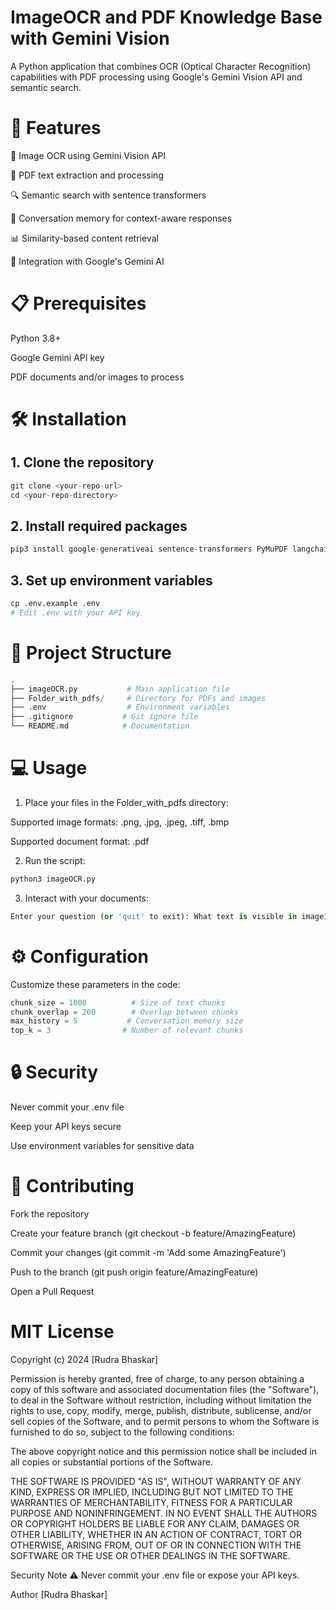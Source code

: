 
# ImageOCR and PDF Knowledge Base with Gemini Vision
A Python application that combines OCR (Optical Character Recognition) capabilities with PDF processing using Google's Gemini Vision API and semantic search.

# 🎯 Features
📸 Image OCR using Gemini Vision API

📄 PDF text extraction and processing


🔍 Semantic search with sentence transformers


💭 Conversation memory for context-aware responses

📊 Similarity-based content retrieval

🤖 Integration with Google's Gemini AI

# 📋 Prerequisites

Python 3.8+

Google Gemini API key

PDF documents and/or images to process

# 🛠️ Installation
## 1. Clone the repository
```python
git clone <your-repo-url>
cd <your-repo-directory>
```
## 2. Install required packages
```python
pip3 install google-generativeai sentence-transformers PyMuPDF langchain python-dotenv numpy Pillow
```
## 3. Set up environment variables
```python
cp .env.example .env
# Edit .env with your API key
```
# 📁 Project Structure
```python
.
├── imageOCR.py           # Main application file
├── Folder_with_pdfs/     # Directory for PDFs and images
├── .env                  # Environment variables
├── .gitignore           # Git ignore file
└── README.md            # Documentation
```

# 💻 Usage
1. Place your files in the Folder_with_pdfs directory:

Supported image formats: .png, .jpg, .jpeg, .tiff, .bmp

Supported document format: .pdf

2. Run the script:

```python
python3 imageOCR.py
```

3. Interact with your documents:

```python
Enter your question (or 'quit' to exit): What text is visible in image1.jpg?
```

# ⚙️ Configuration

Customize these parameters in the code:
```python
chunk_size = 1000          # Size of text chunks
chunk_overlap = 200        # Overlap between chunks
max_history = 5           # Conversation memory size
top_k = 3                # Number of relevant chunks
```

# 🔒 Security
Never commit your .env file

Keep your API keys secure

Use environment variables for sensitive data

# 🤝 Contributing

Fork the repository

Create your feature branch (git checkout -b feature/AmazingFeature)

Commit your changes (git commit -m 'Add some AmazingFeature')

Push to the branch (git push origin feature/AmazingFeature)

Open a Pull Request

# MIT License

Copyright (c) 2024 [Rudra Bhaskar]

Permission is hereby granted, free of charge, to any person obtaining a copy
of this software and associated documentation files (the "Software"), to deal
in the Software without restriction, including without limitation the rights
to use, copy, modify, merge, publish, distribute, sublicense, and/or sell
copies of the Software, and to permit persons to whom the Software is
furnished to do so, subject to the following conditions:

The above copyright notice and this permission notice shall be included in all
copies or substantial portions of the Software.

THE SOFTWARE IS PROVIDED "AS IS", WITHOUT WARRANTY OF ANY KIND, EXPRESS OR
IMPLIED, INCLUDING BUT NOT LIMITED TO THE WARRANTIES OF MERCHANTABILITY,
FITNESS FOR A PARTICULAR PURPOSE AND NONINFRINGEMENT. IN NO EVENT SHALL THE
AUTHORS OR COPYRIGHT HOLDERS BE LIABLE FOR ANY CLAIM, DAMAGES OR OTHER
LIABILITY, WHETHER IN AN ACTION OF CONTRACT, TORT OR OTHERWISE, ARISING FROM,
OUT OF OR IN CONNECTION WITH THE SOFTWARE OR THE USE OR OTHER DEALINGS IN THE
SOFTWARE.

Security Note
⚠️ Never commit your .env file or expose your API keys.

Author
[Rudra Bhaskar]